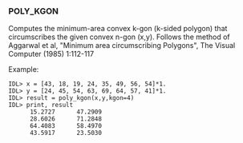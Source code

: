 ### POLY_KGON

Computes the minimum-area convex k-gon (k-sided polygon) that circumscribes the given convex n-gon (x,y). Follows the method of Aggarwal et al, "Minimum area circumscribing Polygons", The Visual Computer (1985) 1:112-117

Example:
```IDL
IDL> x = [43, 18, 19, 24, 35, 49, 56, 54]*1.
IDL> y = [24, 45, 54, 63, 69, 64, 57, 41]*1.
IDL> result = poly_kgon(x,y,kgon=4)
IDL> print, result
      15.2727      47.2909
      28.6026      71.2848
      64.4083      58.4970
      43.5917      23.5030
```
